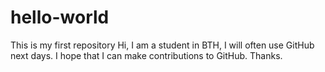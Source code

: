# hello-world
This is my first repository
Hi, I am a student in BTH, I will often use GitHub next days. I hope that I can make contributions to GitHub.
Thanks.
